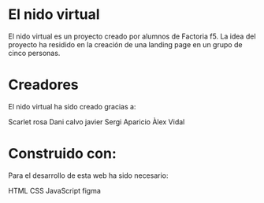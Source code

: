 # El nido virtual 

El nido virtual es un proyecto creado por alumnos de Factoria f5. La idea del proyecto ha residido en la creación de una landing page en un grupo de cinco personas.

# Creadores
El nido virtual ha sido creado gracias a:

Scarlet rosa
Dani calvo
javier
Sergi Aparicio
Àlex Vidal

# Construido con:
Para el desarrollo de esta web ha sido necesario:

HTML
CSS
JavaScript
figma
